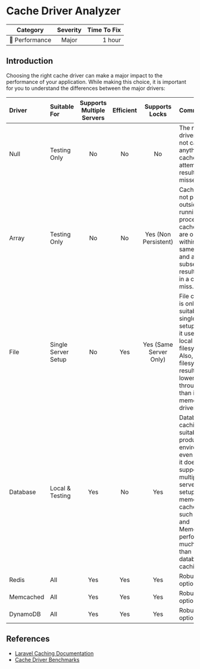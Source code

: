 # Cache Driver Analyzer

| Category       | Severity   | Time To Fix  |
| -------------  |:----------:| ------------:|
| 🚀 Performance | Major      | 1 hour       |

## Introduction

Choosing the right cache driver can make a major impact to the performance of your application. While making this choice, it is important for you to understand the differences between the major drivers:

| Driver    | Suitable For | Supports Multiple Servers  | Efficient  | Supports Locks | Comments |
| :-------- | :----------- | :-------------------------:|:----------:|:---------------:|:---------|
| Null      | Testing Only | No                         | No         | No             |  The null driver does not cache anything. All cache read attempts result in misses.    |
| Array     | Testing Only | No                         | No         | Yes (Non Persistent) |  Caches are not persisted outside the running PHP process. So, cache writes are only valid within the same request, and a subsequent result results in a cache miss.    |
| File      | Single Server Setup | No                  | Yes        | Yes (Same Server Only) |  File caching is only suitable for single server setups since it uses the local filesystem. Also, filesystem IO results in a lower throughput than in-memory drivers. |
| Database  | Local & Testing | Yes                     | No         | Yes            |  Database caching is not suitable for production environments, even though it does support multiple server setups. In-memory cache drivers such as Redis and Memcached perform much better than database caching. |
| Redis     | All          | Yes                        | Yes        | Yes            |  Robust option. |
| Memcached | All          | Yes                        | Yes        | Yes            |  Robust option. |
| DynamoDB  | All          | Yes                        | Yes        | Yes            |  Robust option. |

## References

- [Laravel Caching Documentation](https://laravel.com/docs/master/cache#configuration)
- [Cache Driver Benchmarks](https://www.georgebuckingham.com/laravel-cache-driver-performance/)